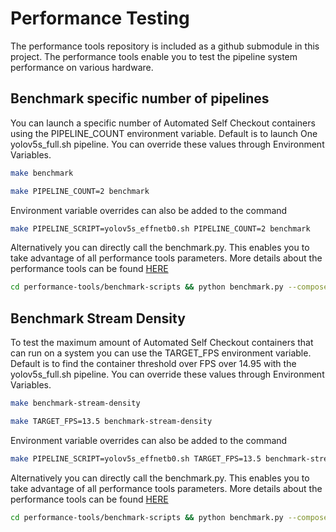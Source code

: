 # Performance Testing

The performance tools repository is included as a github submodule in this project. The performance tools enable you to test the pipeline system performance on various hardware. 

## Benchmark specific number of pipelines

You can launch a specific number of Automated Self Checkout containers using the PIPELINE_COUNT environment variable. Default is to launch One yolov5s_full.sh pipeline. You can override these values through Environment Variables.

```bash
make benchmark
```

```bash
make PIPELINE_COUNT=2 benchmark 
```

Environment variable overrides can also be added to the command

```bash
make PIPELINE_SCRIPT=yolov5s_effnetb0.sh PIPELINE_COUNT=2 benchmark
```

Alternatively you can directly call the benchmark.py. This enables you to take advantage of all performance tools parameters. More details about the performance tools can be found [HERE](../../performance-tools/benchmark.md#benchmark-a-cv-pipeline)

```bash
cd performance-tools/benchmark-scripts && python benchmark.py --compose_file ../../src/docker-compose.yml --pipeline 2
```

## Benchmark Stream Density

To test the maximum amount of Automated Self Checkout containers that can run on a system you can use the TARGET_FPS environment variable. Default is to find the container threshold over FPS over 14.95 with the yolov5s_full.sh pipeline. You can override these values through Environment Variables.

```bash
make benchmark-stream-density
```

```bash
make TARGET_FPS=13.5 benchmark-stream-density
```

Environment variable overrides can also be added to the command

```bash
make PIPELINE_SCRIPT=yolov5s_effnetb0.sh TARGET_FPS=13.5 benchmark-stream-density
```

Alternatively you can directly call the benchmark.py. This enables you to take advantage of all performance tools parameters. More details about the performance tools can be found [HERE](../../performance-tools/benchmark.md#benchmark-stream-density-for-cv-pipelines)

```bash
cd performance-tools/benchmark-scripts && python benchmark.py --compose_file ../../src/docker-compose.yml --target_fps 14
```